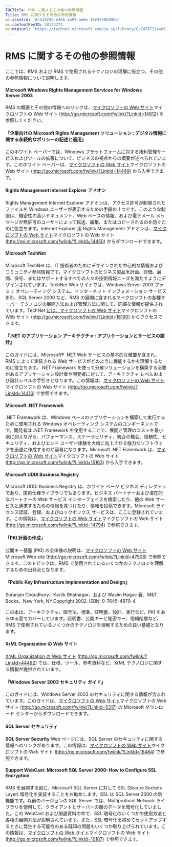 ```yaml
---
TOCTitle: RMS に関するその他の参照情報
Title: RMS に関するその他の参照情報
ms:assetid: '8c41923b-e266-4a97-ae0e-10c9558b896a'
ms:contentKeyID: 18122273
ms:mtpsurl: 'https://technet.microsoft.com/ja-jp/library/Cc747672(v=WS.10)'
---
```


RMS に関するその他の参照情報
============================

ここでは、RMS および RMS で使用されるテクノロジの理解に役立つ、その他の参照情報について説明します。

#### Microsoft Windows Rights Management Services for Windows Server 2003

RMS の概要とその他の情報へのリンクは、[マイクロソフトの Web サイト](http://go.microsoft.com/fwlink/?linkid=14612)マイクロソフトの Web サイト (http://go.microsoft.com/fwlink/?LinkId=14612) を参照してください。

#### 『企業向けの Microsoft Rights Management ソリューション : デジタル情報に関する永続的なポリシーの記述と適用』

このホワイト ペーパーでは、Windows プラットフォームに対する権利管理サービスおよびツールの拡張について、ビジネスの視点からの概要が述べられています。このホワイト ペーパーは、[マイクロソフトの Web サイト](http://go.microsoft.com/fwlink/?linkid=14449)マイクロソフトの Web サイト (http://go.microsoft.com/fwlink/?LinkId=14449) から入手できます。

#### Rights Management Internet Explorer アドオン

Rights Management Internet Explorer アドオンは、アクセス許可が制限されたファイルを Windows ユーザーが表示するための手段の 1 つです。このような制限は、機密性の高いドキュメント、Web ベースの情報、および電子メール メッセージが無許可のユーザーによって転送、編集、またはコピーされるのを防ぐために役立ちます。Internet Explorer 用 Rights Management アドオンは、[マイクロソフトの Web サイト](http://go.microsoft.com/fwlink/?linkid=14450)マイクロソフトの Web サイト (http://go.microsoft.com/fwlink/?LinkId=14450) からダウンロードできます。

#### Microsoft TechNet

Microsoft TechNet は、IT 技術者のためにデザインされた中心的な情報およびコミュニティ参照情報です。マイクロソフトのビジネス製品を計画、評価、展開、保守、またはサポートするすべての人々の技術情報ニーズを満たすようにデザインされています。TechNet Web サイトでは、Windows Server 2003 ファミリ オペレーティング システム、インターネット インフォメーション サービス (IIS)、SQL Server 2000 など、RMS の展開に含まれるマイクロソフトの各種サーバー テクノロジの展開方法および管理方法に関して、詳細な情報が提供されています。TechNet [には、マイクロソフトの Web サイト](http://go.microsoft.com/fwlink/?linkid=16190)マイクロソフトの Web サイト (http://go.microsoft.com/fwlink/?LinkId=16190) からアクセスできます。

#### 『.NET のアプリケーション アーキテクチャ : アプリケーションとサービスの設計』

このガイドには、Microsoft® .NET Web サービスの基本的な概要が含まれ、RMS によって実装される Web サービスがどのように機能するかを理解するために役立ちます。.NET Framework を使って分散ソリューションを構築する必要があるアプリケーション設計者や開発者に対して、アーキテクチャ レベルおよび設計レベルの手引きとなります。この情報は、[マイクロソフトの Web サイト](http://go.microsoft.com/fwlink/?linkid=14416)マイクロソフトの Web サイト (http://go.microsoft.com/fwlink/?LinkId=14416) で参照できます。

#### Microsoft .NET Framework

.NET Framework は、Windows ベースのアプリケーションを構築して実行するために使用される Windows オペレーティング システムのコンポーネントです。開発者は .NET Framework を使用することで、展開と管理のコストを最小限に抑えながら、パフォーマンス、スケーラビリティ、統合の機会、信頼性、セキュリティ、およびエンド ユーザー体験を大幅に向上させる強力なソフトウェアを迅速に作成するのが容易になります。Microsoft .NET Framework は、[マイクロソフトの Web サイト](http://go.microsoft.com/fwlink/?linkid=15163)マイクロソフトの Web サイト (http://go.microsoft.com/fwlink/?LinkId=15163) から入手できます。

#### Microsoft UDDI Business Registry

Microsoft UDDI Business Registry は、ホワイト ページ ビジネス ディレクトリであり、技術仕様ライブラリでもあります。ビジネス パートナーおよび潜在的なパートナーの Web サービス インターフェイスを検索したり、他の Web サービスと連携するための情報を見つけたり、情報を投稿できます。Microsoft ライセンス認証、登録、およびロックボックス サービスは、ここに登録されています。この情報は、[マイクロソフトの Web サイト](http://go.microsoft.com/fwlink/?linkid=14794)マイクロソフトの Web サイト (http://go.microsoft.com/fwlink/?LinkId=14794) で参照できます。

#### 「PKI 計画の作成」

公開キー基盤 (PKI) の全体像の説明は、[マイクロソフトの Web サイト](http://go.microsoft.com/fwlink/?linkid=47508)Microsoft Web site (http://go.microsoft.com/fwlink/?LinkId=47508) で参照できます。このトピックは、RMS で使用されているいくつかのテクノロジを理解するための出発点となります。

#### 『Public Key Infrastructure Implementation and Design』

Suranjan Choudhury、Kartik Bhatnagar、および Wasim Hague 著、M&T Books、New York, NY.Copyright 2002. ISBN: 0-7645-4879-4.

この本は、アーキテクチャ、暗号法、標準、証明書、設計、実行など、PKI をあらゆる面でカバーしています。証明書、公開キーと秘密キー、信頼階層など、RMS で使用されているいくつかのテクノロジを理解するための良い基礎となります。

#### XrML Organization の Web サイト

[XrML Organization の Web サイト](http://go.microsoft.com/fwlink/?linkid=44492) (http://go.microsoft.com/fwlink/?LinkId=44492) では、仕様、ツール、参考資料など、XrML テクノロジに関する情報が提供されています。

#### 『Windows Server 2003 セキュリティ ガイド』

このガイドには、Windows Server 2003 のセキュリティに関する情報が含まれています。このガイドは、[マイクロソフトの Web サイト](http://go.microsoft.com/fwlink/?linkid=5317)マイクロソフトの Web サイト (http://go.microsoft.com/fwlink/?LinkId=5317) の Microsoft ダウンロード センターからダウンロードできます。

#### SQL Server セキュリティ

**SQL Server Security** Web ページには、SQL Server のセキュリティに関する情報へのリンクがあります。この情報は、[マイクロソフトの Web サイト](http://go.microsoft.com/fwlink/?linkid=16484)マイクロソフトの Web サイト (http://go.microsoft.com/fwlink/?LinkId=16484) で参照できます。

#### Support WebCast: Microsoft SQL Server 2000: How to Configure SSL Encryption

RMS を展開する前に、Microsoft SQL Server に対して SSL (Secure Sockets Layer) 暗号化を実装することをお勧めします。SSL は SQL Server 2000 の新機能です。以前のバージョンの SQL Server では、Multiprotocol Network ライブラリを使用して、クライアントとサーバーの間のデータを暗号化していました。この WebCast および関連資料の中で、SSL 暗号化のいくつかの使用方法と各種の展開方法が説明されています。また、SSL 暗号化を初めてセットアップするときに発生する可能性のある既知の問題もいくつか取り上げられています。この情報は、[マイクロソフトの Web サイト](http://go.microsoft.com/fwlink/?linkid=16187)マイクロソフトの Web サイト (http://go.microsoft.com/fwlink/?LinkId=16187) で参照できます。
